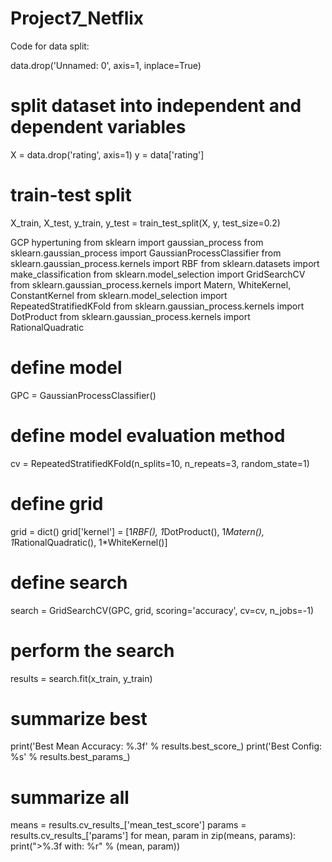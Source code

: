 # Project7_Netflix

Code for data split:

data.drop('Unnamed: 0', axis=1, inplace=True)

# split dataset into independent and dependent variables
X = data.drop('rating', axis=1)
y = data['rating']

# train-test split
X_train, X_test, y_train, y_test = train_test_split(X, y, test_size=0.2)

GCP hypertuning
from sklearn import gaussian_process
from sklearn.gaussian_process import GaussianProcessClassifier
from sklearn.gaussian_process.kernels import RBF
from sklearn.datasets import make_classification
from sklearn.model_selection import GridSearchCV
from sklearn.gaussian_process.kernels import Matern, WhiteKernel, ConstantKernel
from sklearn.model_selection import RepeatedStratifiedKFold
from sklearn.gaussian_process.kernels import DotProduct
from sklearn.gaussian_process.kernels import RationalQuadratic



# define model
GPC = GaussianProcessClassifier()

# define model evaluation method
cv = RepeatedStratifiedKFold(n_splits=10, n_repeats=3, random_state=1)

# define grid
grid = dict()
grid['kernel'] = [1*RBF(), 1*DotProduct(), 1*Matern(), 1*RationalQuadratic(), 1*WhiteKernel()]

# define search
search = GridSearchCV(GPC, grid, scoring='accuracy', cv=cv, n_jobs=-1)

# perform the search
results = search.fit(x_train, y_train)

# summarize best
print('Best Mean Accuracy: %.3f' % results.best_score_)
print('Best Config: %s' % results.best_params_)

# summarize all
means = results.cv_results_['mean_test_score']
params = results.cv_results_['params']
for mean, param in zip(means, params):
    print(">%.3f with: %r" % (mean, param))
